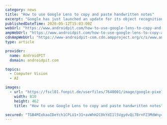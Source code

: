 ```yaml
---
category: news
title: "How to use Google Lens to copy and paste handwritten notes"
excerpt: "Google has just launched an update for its object recognition too, Google Lens. The AI-powred camera assistant is now able to copy and paste your handwritten notes and memos from paper to your ..."
publishedDateTime: 2020-05-12T15:03:00Z
webUrl: "https://www.androidpit.com/how-to-use-google-lens-to-copy-and-paste-handwritten-notes"
ampWebUrl: "https://www.androidpit.com/how-to-use-google-lens-to-copy-and-paste-handwritten-notes?amp=true"
cdnAmpWebUrl: "https://www-androidpit-com.cdn.ampproject.org/c/s/www.androidpit.com/how-to-use-google-lens-to-copy-and-paste-handwritten-notes?amp=true"
type: article

provider:
  name: AndroidPIT
  domain: androidpit.com

topics:
  - Computer Vision
  - AI

images:
  - url: "https://fscl01.fonpit.de/userfiles/7640001/image/google-pixel-4/AndroidPIT-Google-Pixel-4-Camera-w810h462.jpg"
    width: 810
    height: 462
    title: "How to use Google Lens to copy and paste handwritten notes"

secured: "TGB4MIxkaaIDeYch1CPLU1+31+avWhH2C0kYdI1l5VgydvQi7BrnFZ3MdWny4cJNcvQw20sXXi/cm6H1gCmE8vPG6mZblWlLh/0LVh60MjVoC/lRVaihVqo/U80b5PckJ4QTThMoA/X/Bqvz74NdVfvxes7qSW77si5vPj1EI6MVfBM+Tq/4AnBY/tJqVBUWofxZOgvk6Y+yeh8/akZKy0c/DGwvpdf3yVu7UvD2whdY5CbuzbXYmldUXFVH0T7ENxIafxz6ZLeScphhiuQQvciecvRgtc11530WtZhueLOZd4Cj/T3c9sdBwEZRWoBX;NT6EsBH/w7EdHh/bjAUlPg=="
---
```


